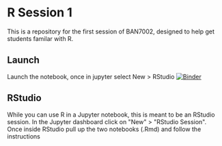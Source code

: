 # R Session 1

This is a repository for the first session of BAN7002, designed to help get students familar with R. 

## Launch 

Launch the notebook, once in jupyter select New > RStudio [![Binder](https://mybinder.org/badge_logo.svg)](https://mybinder.org/v2/gh/MonkeyWrenchGang/r_session_1/HEAD)


## RStudio

While you can use R in a Jupyter notebook, this is meant to be an RStudio session. In the Jupyter dashboard click on "New" > "RStudio Session". Once inside RStudio pull up the two notebooks (.Rmd) and follow the instructions 







